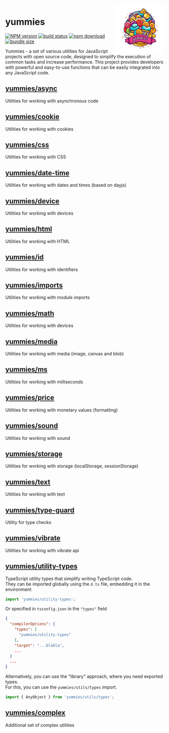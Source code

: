 <img src="assets/logo.png" align="right" height="156" alt="logo" />

# yummies  

[![NPM version][npm-image]][npm-url] [![build status][github-build-actions-image]][github-actions-url] [![npm download][download-image]][download-url] [![bundle size][bundlephobia-image]][bundlephobia-url]


[npm-image]: http://img.shields.io/npm/v/yummies.svg
[npm-url]: http://npmjs.org/package/yummies
[github-build-actions-image]: https://github.com/js2me/yummies/workflows/Build/badge.svg
[github-actions-url]: https://github.com/js2me/yummies/actions
[download-image]: https://img.shields.io/npm/dm/yummies.svg
[download-url]: https://npmjs.org/package/yummies
[bundlephobia-url]: https://bundlephobia.com/result?p=yummies
[bundlephobia-image]: https://badgen.net/bundlephobia/minzip/yummies


Yummies - a set of various utilities for JavaScript projects with open source code, designed to simplify the execution of common tasks and increase performance. This project provides developers with powerful and easy-to-use functions that can be easily integrated into any JavaScript code.

## [yummies/async](src/async.ts)  
Utilities for working with asynchronous code  

## [yummies/cookie](src/cookie.ts)  
Utilities for working with cookies  

## [yummies/css](src/css.ts)  
Utilities for working with CSS  

## [yummies/date-time](src/date-time.ts)  
Utilities for working with dates and times (based on dayjs)  

## [yummies/device](src/device.ts)  
Utilities for working with devices  

## [yummies/html](src/html.ts)  
Utilities for working with HTML  

## [yummies/id](src/id.ts)  
Utilities for working with identifiers  

## [yummies/imports](src/imports.ts)  
Utilities for working with module imports  

## [yummies/math](src/math.ts)  
Utilities for working with devices  

## [yummies/media](src/media.ts)  
Utilities for working with media (image, canvas and blob)  

## [yummies/ms](src/ms.ts)  
Utilities for working with milliseconds  

## [yummies/price](src/price.ts)  
Utilities for working with monetary values (formatting)  

## [yummies/sound](src/sound.ts)  
Utilities for working with sound  

## [yummies/storage](src/storage.ts)  
Utilities for working with storage (localStorage, sessionStorage)  

## [yummies/text](src/text.ts)  
Utilities for working with text  

## [yummies/type-guard](src/type-guard.ts)  
Utility for type checks  

## [yummies/vibrate](src/vibrate.ts)  
Utilities for working with vibrate api  

## [yummies/utility-types](src/utils/types.ts)  
TypeScript utility types that simplify writing TypeScript code.  
They can be imported globally using the `d.ts` file, embedding it in the environment  
```ts
import 'yummies/utility-types';
```  
Or specified in `tsconfig.json` in the `"types"` field    
```json
{
  "compilerOptions": {
    "types": [
      "yummies/utility-types"
    ],
    "target": "...blabla",
    ...
  }
  ...
}
```
Alternatively, you can use the "library" approach, where you need exported types.  
For this, you can use the `yummies/utils/types` import.

```ts
import { AnyObject } from 'yummies/utils/types';
```


## [yummies/complex](src/complex/index.ts)  

Additional set of complex utilities  
